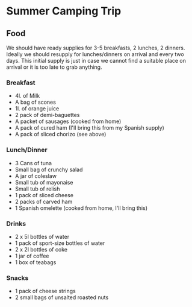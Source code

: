 # Summer Camping Trip

## Food

We should have ready supplies for 3-5 breakfasts, 2 lunches, 2 dinners. Ideally we should resupply for lunches/dinners on arrival and every two days. This initial supply is just in case we cannot find a suitable place on arrival or it is too late to grab anything.

### Breakfast
- 4l. of Milk
- A bag of scones
- 1l. of orange juice
- 2 pack of demi-baguettes
- A packet of sausages (cooked from home)
- A pack of cured ham (I'll bring this from my Spanish supply)
- A pack of sliced chorizo (see above) 

### Lunch/Dinner
- 3 Cans of tuna
- Small bag of crunchy salad
- A jar of coleslaw
- Small tub of mayonaise
- Small tub of relish
- 1 pack of sliced cheese
- 2 packs of carved ham
- 1 Spanish omelette (cooked from home, I'll bring this)

### Drinks
- 2 x 5l bottles of water
- 1 pack of sport-size bottles of water
- 2 x 2l bottles of coke
- 1 jar of coffee
- 1 box of teabags

### Snacks
- 1 pack of cheese strings
- 2 small bags of unsalted roasted nuts
